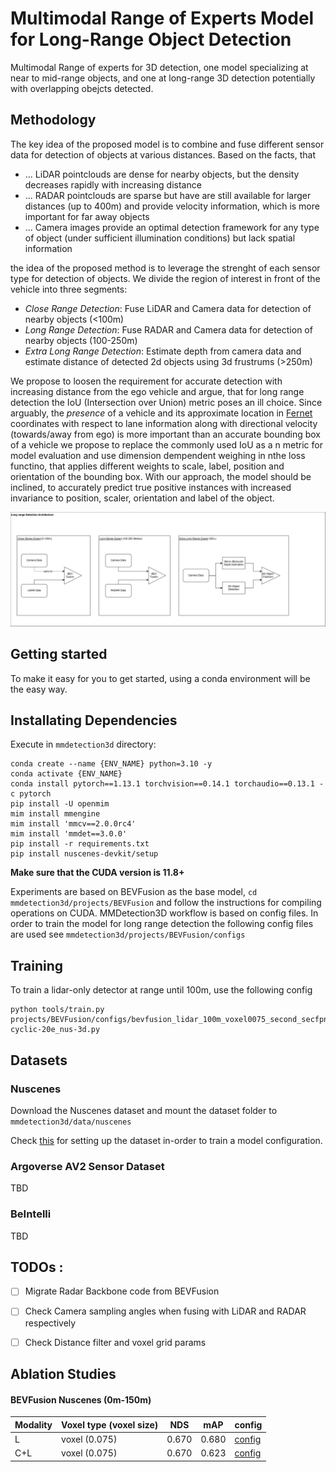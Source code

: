 # Multimodal Range of Experts Model for Long-Range Object Detection

Multimodal Range of experts for 3D detection, one model specializing at near to mid-range objects, and one at long-range 3D detection potentially with overlapping obejcts detected.

## Methodology

The key idea of the proposed model is to combine and fuse different sensor data for detection of objects at various distances. Based on the facts, that
- ... LiDAR pointclouds are dense for nearby objects, but the density decreases rapidly with increasing distance
- ... RADAR pointclouds are sparse but have are still available for larger distances (up to 400m) and provide velocity information, which is more important for far away objects
- ... Camera images provide an optimal detection framework for any type of object (under sufficient illumination conditions) but lack spatial information

the idea of the proposed method is to leverage the strenght of each sensor type for detection of objects. We divide the region of interest in front of the vehicle into three segments:

- _Close Range Detection_: Fuse LiDAR and Camera data for detection of nearby objects (<100m)
- _Long Range Detection_: Fuse RADAR and Camera data for detection of nearby objects (100-250m)
- _Extra Long Range Detection_: Estimate depth from camera data and estimate distance of detected 2d objects using 3d frustrums (>250m)

We propose to loosen the requirement for accurate detection with increasing distance from the ego vehicle and argue, that for long range detection the IoU (Intersection over Union) metric poses an ill choice. Since arguably, the *presence* of a vehicle and its approximate location in [Fernet](https://github.com/fjp/frenet) coordinates with respect to lane information along with directional velocity (towards/away from ego) is more important than an accurate bounding box of a vehicle we propose to replace the commonly used IoU as a n metric for model evaluation and use dimension dempendent weighing in nthe loss functino, that applies different weights to scale, label, position and orientation of the bounding box. With our approach, the model should be inclined, to accurately predict true positive instances with increased invariance to position, scaler, orientation and label of the object.        

![LRD Architecture](assets/lrd_architecture.png)


## Getting started

To make it easy for you to get started, using a conda environment will be the easy way. 

## Installating Dependencies

Execute in `mmdetection3d` directory:

```
conda create --name {ENV_NAME} python=3.10 -y
conda activate {ENV_NAME}
conda install pytorch==1.13.1 torchvision==0.14.1 torchaudio==0.13.1 -c pytorch
pip install -U openmim
mim install mmengine
mim install 'mmcv==2.0.0rc4'
mim install 'mmdet==3.0.0'
pip install -r requirements.txt
pip install nuscenes-devkit/setup
```

**Make sure that the CUDA version is 11.8+**

Experiments are based on BEVFusion as the base model, `cd mmdetection3d/projects/BEVFusion` and follow the instructions for compiling operations on CUDA. MMDetection3D workflow is based on config files. In order to train the model for long range detection the following config files are used see `mmdetection3d/projects/BEVFusion/configs`

## Training

To train a lidar-only detector at range until 100m, use the following config

``` 
python tools/train.py projects/BEVFusion/configs/bevfusion_lidar_100m_voxel0075_second_secfpn_8xb4-cyclic-20e_nus-3d.py 

```

## Datasets

### Nuscenes

Download the Nuscenes dataset and mount the dataset folder to `mmdetection3d/data/nuscenes`

Check [this](https://gitlab.dai-labor.de/beintelligent/tp3/range_of_experts/-/blob/main/mmdetection3d/docs/en/advanced_guides/datasets/nuscenes.md) for setting up the dataset in-order to train a model configuration.

### Argoverse AV2 Sensor Dataset 

TBD

### BeIntelli 

TBD

## TODOs : 

- [ ] Migrate Radar Backbone code from BEVFusion
- [ ] Check Camera sampling angles when fusing with LiDAR and RADAR respectively
- [ ] Check Distance filter and voxel grid params


## Ablation Studies

#### BEVFusion Nuscenes (0m-150m)
  

| Modality | Voxel type (voxel size) | NDS | mAP| config | 
| ------ | ------ | ------ | ------ | ------ |
|   L     |    voxel (0.075)    |  0.670 | 0.680 | [config](https://gitlab.dai-labor.de/beintelligent/tp3/range_of_experts/-/blob/main/mmdetection3d/projects/BEVFusion/configs/bevfusion_lidar_150m_voxel0075_second_secfpn_8xb4-cyclic-20e_nus-3d.py?ref_type=heads) |
|   C+L     |  voxel (0.075)    |  0.670 | 0.623 | [config](https://gitlab.dai-labor.de/beintelligent/tp3/range_of_experts/-/blob/main/mmdetection3d/projects/BEVFusion/configs/bevfusion_lidar-cam_150m_voxel0075_second_secfpn_8xb4-cyclic-20e_nus-3d.py?ref_type=heads) |

